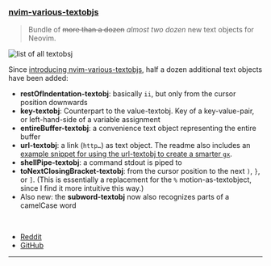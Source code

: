<h3 id="nvim-various-textobjs">
  <a href="#nvim-various-textobjs">
    <span class="icon-text">
      <span class="icon">
        <i class="fa-solid fa-book"></i>
      </span>
    </span>
    <span>nvim-various-textobjs</span>
  </a>
</h3>

> Bundle of ~~more than a dozen~~ *almost two dozen* new text objects for Neovim.

![list of all textobsj](https://i.imgur.com/l08JDN2.png)

Since [introducing nvim-various-textobjs](https://www.reddit.com/r/neovim/comments/zvnox9/introducing_nvimvarioustextobjs_a_plugin_bundling/), half a dozen additional text objects have been added:
- __restOfIndentation-textobj__: basically `ii`, but only from the cursor position downwards
- __key-textobj__: Counterpart to the value-textobj. Key of a key-value-pair, or left-hand-side of a variable assignment
- __entireBuffer-textobj__: a convenience text object representing the entire buffer
- __url-textobj__: a link (`http…`) as text object. The readme also includes an [example snippet for using the url-textobj to create a smarter `gx`](https://github.com/chrisgrieser/nvim-various-textobjs#smart-alternative-to-gx).
- __shellPipe-textobj__: a command stdout is piped to
- __toNextClosingBracket-textobj__: from the cursor position to the next `)`, `}`, or `]`. (This is essentially a replacement for the `%` motion-as-textobject, since I find it more intuitive this way.)
- Also new: the __subword-textobj__ now also recognizes parts of a camelCase word
<br>

- [Reddit](https://www.reddit.com/r/neovim/comments/11gemly/plugin_update_nvimvarioustextobjs_now_bundles_a/)
- [GitHub](https://github.com/chrisgrieser/nvim-various-textobjs)

---

